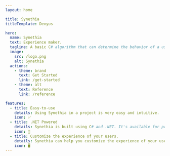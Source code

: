```yaml
---
layout: home

title: Synethia
titleTemplate: Devyus

hero:
  name: Synethia
  text: Experience maker.
  tagline: A basic C# algorithm that can determine the behavior of a user with an application.
  image:
    src: /logo.png
    alt: Synethia
  actions:
    - theme: brand
      text: Get Started
      link: /get-started
    - theme: alt
      text: Reference
      link: /reference

features:
  - title: Easy-to-use
    details: Using Synethia in a project is very easy and intuitive.
    icon: ✅
  - title: .NET Powered
    details: Synethia is built using C# and .NET. It's available for projects targeting .NET 5 for Windows and higher.
    icon: 🚀
  - title: Customize the experience of your users.
    details: Synethia can help you customize the experience of your users by understanding which features they use the most.
    icon: 🖥️
---
```

